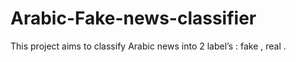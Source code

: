# Arabic-Fake-news-classifier
This project aims to classify Arabic news into 2 label’s :  fake , real .
